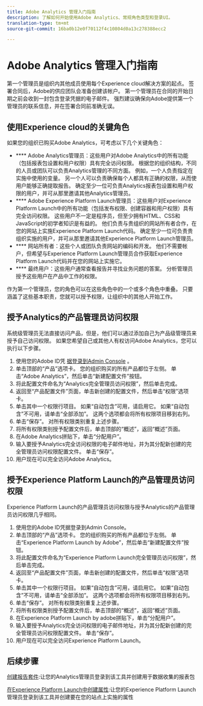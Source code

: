 ```yaml
---
title: Adobe Analytics 管理入门指南
description: 了解如何开始使用Adobe Analytics、常规角色类型和登录UI。
translation-type: tm+mt
source-git-commit: 16ba0b12e0f70112f4c10804d0a13c278388ecc2

---
```



# Adobe Analytics 管理入门指南

第一个管理员是组织内其他成员使用每个Experience cloud解决方案的起点。 签署合同后，Adobe的供应团队会准备创建该帐户。 第一个管理员在合同的开始日期之前会收到一封包含登录凭据的电子邮件。 强烈建议确保向Adobe提供第一个管理员的联系信息，并在签署合同前准确无误。

## 使用Experience cloud的关键角色

如果您的组织已购买Adobe Analytics，可考虑以下几个关键角色：

- **** Adobe Analytics管理员：这些用户对Adobe Analytics中的所有功能（包括报表包设置和用户权限）具有完全访问权限。 根据您的组织结构，不同的人员或团队可以负责Analytics管理的不同方面。 例如，一个人负责指定在实施中使用的变量。 另一个人可以负责确保每个人都具有正确的权限，从而使用户能够正确提取报告。 确定至少一位可负责Analytics报表包设置和用户权限的用户，并可从那里邀请其他Analytics管理员。
- **** Adobe Experience Platform Launch管理员：这些用户对Experience Platform Launch中的所有功能（包括发布权限、创建容器和用户权限）具有完全访问权限。 这些用户不一定是程序员，但至少拥有HTML、CSS和JavaScript的初学者知识是有益的。 他们负责与贵组织的网站所有者合作，在您的网站上实施Experience Platform Launch代码。 确定至少一位可负责贵组织实施的用户，并可从那里邀请其他Experience Platform Launch管理员。
- **** 网站所有者：这些个人或团队负责网站的编码和开发。 他们不需要帐户，但希望与Experience Platform Launch管理员合作获取Experience Platform Launch代码并在您的网站上实施它。
- **** 最终用户：这些用户通常查看报告并寻找业务问题的答案。 分析管理员授予这些用户在产品中工作的权限。

作为第一个管理员，您的角色可以在这些角色中的一个或多个角色中重叠。 只要涵盖了这些基本职责，您就可以授予权限，让组织中的其他人开始工作。

## 授予Analytics的产品管理员访问权限

系统级管理员无法直接访问产品，但是，他们可以通过添加自己为产品级管理员来授予自己访问权限。 如果您希望自己或其他人有权访问Adobe Analytics，您可以执行以下步骤。

1. 使用您的Adobe ID凭 [据登录到Admin Console](https://adminconsole.adobe.com/) 。
1. 单击顶部的“产品”选项卡。 您的组织购买的所有产品都位于左侧。 单击“Adobe Analytics”，然后单击“新建配置文件”按钮。
1. 将此配置文件命名为“Analytics完全管理员访问权限”，然后单击完成。
1. 返回至“产品配置文件”页面，单击新创建的配置文件，然后单击“权限”选项卡。
1. 单击其中一个权限行项目。 如果“自动包含”可用，请启用它。 如果“自动包含”不可用，请单击“全部添加”。 这两个选项都会将所有权限项目移到右列。
1. 单击“保存”。 对所有权限类别重复上述步骤。
1. 将所有权限类别授予配置文件后，单击顶部的“概述”，返回“概述”页面。
1. 在Adobe Analytics拼贴下，单击“分配用户”。
1. 输入要授予Analytics完全访问权限的电子邮件地址，并为其分配新创建的完全管理员访问权限配置文件。 单击“保存”。
1. 用户现在可以完全访问Adobe Analytics。

## 授予Experience Platform Launch的产品管理员访问权限

Experience Platform Launch的产品管理员访问权限与授予Analytics的产品管理员访问权限几乎相同。

1. 使用您的Adobe ID凭据登录到Admin Console。
1. 单击顶部的“产品”选项卡。 您的组织购买的所有产品都位于左侧。 单击“Experience Platform Launch by Adobe”，然后单击“新建配置文件”按钮。
1. 将此配置文件命名为“Experience Platform Launch完全管理员访问权限”，然后单击完成。
1. 返回至“产品配置文件”页面，单击新创建的配置文件，然后单击“权限”选项卡。
1. 单击其中一个权限行项目。 如果“自动包含”可用，请启用它。 如果“自动包含”不可用，请单击“全部添加”。 这两个选项都会将所有权限项目移到右列。
1. 单击“保存”。 对所有权限类别重复上述步骤。
1. 将所有权限类别授予配置文件后，单击顶部的“概述”，返回“概述”页面。
1. 在Experience Platform Launch by adobe拼贴下，单击“分配用户”。
1. 输入要授予Analytics完全访问权限的电子邮件地址，并为其分配新创建的完全管理员访问权限配置文件。 单击“保存”。
1. 用户现在可以完全访问Experience Platform Launch。

## 后续步骤

[创建报告套件](create-report-suite.md):让您的Analytics管理员登录到该工具并创建用于数据收集的报表包

[在Experience Platform Launch中创建属性](/help/implement/implement-with-launch/create-analytics-property.md):让您的Experience Platform Launch管理员登录到该工具并创建要在您的站点上实施的属性
